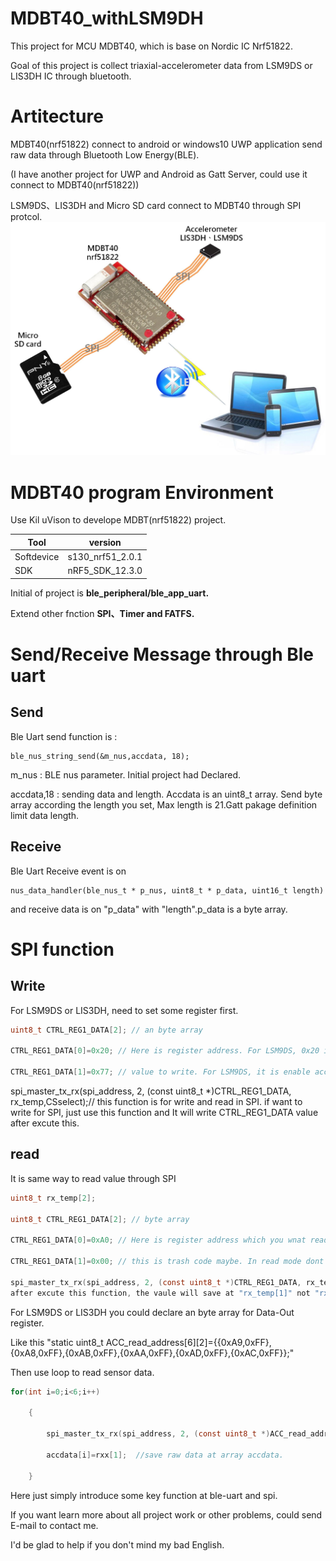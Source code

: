 # MDBT40_withLSM9DH
This project for MCU MDBT40, which is base on Nordic IC Nrf51822.

Goal of this project is collect triaxial-accelerometer data from LSM9DS or LIS3DH IC through bluetooth.

# Artitecture 
MDBT40(nrf51822) connect to android or windows10 UWP application send raw data through Bluetooth Low Energy(BLE).

(I have another project for UWP and Android as Gatt Server, could use it connect to MDBT40(nrf51822))

LSM9DS、LIS3DH and Micro SD card connect to MDBT40 through SPI protcol.
![artitecture](https://github.com/lzhengwei/UWP_Nordic_Uart_Transmitter/blob/master/Structure.jpg)

# MDBT40 program Environment
Use Kil uVison to develope MDBT(nrf51822) project.

| Tool  | version|
| ---------- | ----------- |
| Softdevice | s130_nrf51_2.0.1 |
| SDK | nRF5_SDK_12.3.0 |

Initial of project is **ble_peripheral/ble_app_uart.**

Extend other fnction **SPI、Timer and FATFS.**

# Send/Receive Message through Ble uart
## Send
Ble Uart send function is :
```
ble_nus_string_send(&m_nus,accdata, 18);
```
m_nus : BLE nus parameter. Initial project had Declared.

accdata,18 : sending data and length. Accdata is an uint8_t array. Send byte array according the length you set, Max length is 21.Gatt pakage definition limit data length.  

## Receive
Ble Uart Receive event is on 
```
nus_data_handler(ble_nus_t * p_nus, uint8_t * p_data, uint16_t length)
```
and receive data is on "p_data" with "length".p_data is a byte array. 

# SPI function
## Write 
For LSM9DS or LIS3DH, need to set some register first.
```c
uint8_t CTRL_REG1_DATA[2]; // an byte array

CTRL_REG1_DATA[0]=0x20; // Here is register address. For LSM9DS, 0x20 is CTRL_REG1_XM's address.

CTRL_REG1_DATA[1]=0x77; // value to write. For LSM9DS, it is enable accelerometer and set frequency.
```
spi_master_tx_rx(spi_address, 2, (const uint8_t *)CTRL_REG1_DATA, rx_temp,CSselect);// this function is for write and read in SPI. 
if want to write for SPI, just use this function and It will write CTRL_REG1_DATA value after excute this.

## read
It is same way to read value through SPI
``` c
uint8_t rx_temp[2];

uint8_t CTRL_REG1_DATA[2]; // byte array

CTRL_REG1_DATA[0]=0xA0; // Here is register address which you wnat read. For LSM9DS, 0x20 is CTRL_REG1_XM's address, but in read mode need to set first bit,0x20->0xA0.

CTRL_REG1_DATA[1]=0x00; // this is trash code maybe. In read mode dont need this code I guess.

spi_master_tx_rx(spi_address, 2, (const uint8_t *)CTRL_REG1_DATA, rx_temp,CSselect);// this function is for write and read in SPI. 
after excute this function, the vaule will save at "rx_temp[1]" not "rx_temp[0]". I don't know why happen this. 
```
For LSM9DS or LIS3DH you could declare an byte array for Data-Out register.

Like this "static uint8_t ACC_read_address[6][2]={{0xA9,0xFF},{0xA8,0xFF},{0xAB,0xFF},{0xAA,0xFF},{0xAD,0xFF},{0xAC,0xFF}};"

Then use loop to read sensor data.
``` c
for(int i=0;i<6;i++)

	{	
	
		spi_master_tx_rx(spi_address, 2, (const uint8_t *)ACC_read_address[i], rxx,CSselect);		//CSselect is for LSM9DS to select Acceleromter or gyroscope.
		
		accdata[i]=rxx[1];	//save raw data at array accdata.
		
	}
```	
  
  Here just simply introduce some key function at ble-uart and spi.
  
  If you want learn more about all project work or other problems, could send E-mail to contact me.
  
 I'd be glad to help if you don't mind my bad English.


